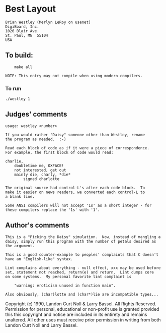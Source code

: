 # Best Layout

	Brian Westley (Merlyn LeRoy on usenet)
	DigiBoard, Inc.
	1026 Blair Ave.
	St. Paul, MN  55104  
	USA

## To build:

        make all

	NOTE: This entry may not compile when using modern compilers.

### To run

	./westley 1

## Judges' comments

    usage: westley <number>

    If you would rather "Daisy" someone other than Westley, rename 
    the program as needed.  :-)

    Read each block of code as if it were a piece of correspondence.
    For example, the first block of code would read:

	charlie,
		doubletime me, OXFACE!
		not interested, get out
		mainly die, charly, *die*
			signed charlotte

    The original source had control-L's after each code block.  To 
    make it easier on news readers, we converted each control-L to 
    a blank line.

    Some ANSI compilers will not accept '1s' as a short integer - for
    these compilers replace the '1s' with '1'.


## Author's comments

    This is a "Picking the Daisy" simulation.  Now, instead of mangling a 
    daisy, simply run this program with the number of petals desired as 
    the argument.
    
    This is a good counter-example to peoples' complaints that C doesn't
    have an "English-like" syntax.
    
    Lint complains about everything - null effect, xxx may be used before
    set, statement not reached, return(e) and return.  Lint dumps core
    on some systems.  My personal favorite lint complaint is
    
    	"warning: eroticism unused in function main".
    
    Also obviously, (char)lotte and (char*)lie are incompatible types...

Copyright (c) 1990, Landon Curt Noll & Larry Bassel.
All Rights Reserved.  Permission for personal, educational or non-profit use is
granted provided this this copyright and notice are included in its entirety
and remains unaltered.  All other uses must receive prior permission in writing
from both Landon Curt Noll and Larry Bassel.
